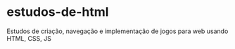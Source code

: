 # estudos-de-html
 Estudos de criação, navegação e implementação de jogos para web usando HTML, CSS, JS
